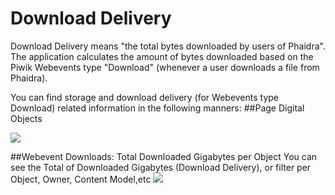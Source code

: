 # Download Delivery

Download Delivery means "the total bytes downloaded by users of Phaidra". The application calculates the amount of bytes downloaded based on the Piwik Webevents type "Download" (whenever a user downloads a file from Phaidra).

You can find storage and download delivery (for Webevents type Download) related information in the following manners:
##Page Digital Objects

![](downloadeliver.png)

##Webevent Downloads: Total Downloaded Gigabytes per Object
You can see the Total of Downloaded Gigabytes (Download Delivery), or filter per Object, Owner, Content Model,etc
![](webeventsdownloads.png)

